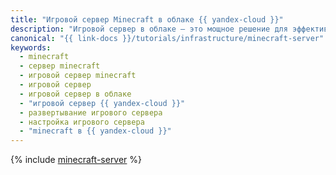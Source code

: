 ```yaml
---
title: "Игровой сервер Minecraft в облаке {{ yandex-cloud }}"
description: "Игровой сервер в облаке — это мощное решение для эффективной игры в Minecraft. Следуйте этому руководству, чтобы настроить и развернуть свой собственный сервер на платформе {{ yandex-cloud }}."
canonical: "{{ link-docs }}/tutorials/infrastructure/minecraft-server"
keywords:
  - minecraft
  - сервер minecraft
  - игровой сервер minecraft
  - игровой сервер
  - игровой сервер в облаке
  - "игровой сервер {{ yandex-cloud }}"
  - развертывание игрового сервера
  - настройка игрового сервера
  - "minecraft в {{ yandex-cloud }}"
---
```


{% include [minecraft-server](../../_tutorials/infrastructure/minecraft-server.md) %}
